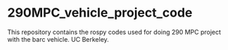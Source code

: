 # 290MPC_vehicle_project_code
This repository contains the rospy codes used for doing 290 MPC project with the barc vehicle. UC Berkeley.
